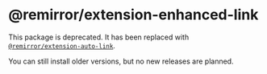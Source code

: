 # @remirror/extension-enhanced-link

This package is deprecated. It has been replaced with
[`@remirror/extension-auto-link`](https://www.npmjs.com/package/@remirror/extension-auto-link).

You can still install older versions, but no new releases are planned.
